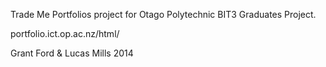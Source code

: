 Trade Me Portfolios project for Otago Polytechnic BIT3 Graduates Project.

portfolio.ict.op.ac.nz/html/

Grant Ford & Lucas Mills 2014
